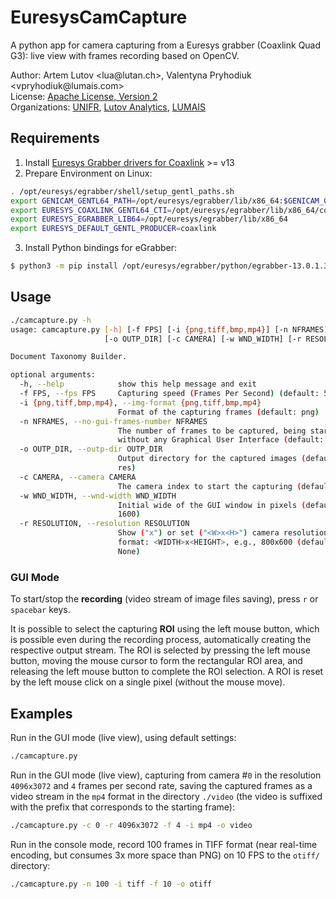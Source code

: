 # EuresysCamCapture
A python app for camera capturing from a Euresys grabber (Coaxlink Quad G3): live view with frames recording based on OpenCV.

Author: Artem Lutov &lt;&#108;u&#97;&commat;&#108;ut&#97;n.ch&gt;, Valentyna Pryhodiuk &lt;v&#112;ryhodiuk&commat;lumais&#46;&#99;om&gt;  
License: [Apache License, Version 2](www.apache.org/licenses/LICENSE-2.0.html)  
Organizations: [UNIFR](https://www.unifr.ch), [Lutov Analytics](https://lutan.ch/), [LUMAIS](http://lumais.com)

## Requirements
1. Install [Euresys Grabber drivers for Coaxlink](https://www.euresys.com/en/Support/Download-area?Series=105d06c5-6ad9-42ff-b7ce-622585ce607f) >= v13
2. Prepare Environment on Linux:
```sh
. /opt/euresys/egrabber/shell/setup_gentl_paths.sh
export GENICAM_GENTL64_PATH=/opt/euresys/egrabber/lib/x86_64:$GENICAM_GENTL64_PATH
export EURESYS_COAXLINK_GENTL64_CTI=/opt/euresys/egrabber/lib/x86_64/coaxlink.cti
export EURESYS_EGRABBER_LIB64=/opt/euresys/egrabber/lib/x86_64
export EURESYS_DEFAULT_GENTL_PRODUCER=coaxlink
```
3. Install Python bindings for eGrabber:
```sh
$ python3 -m pip install /opt/euresys/egrabber/python/egrabber-13.0.1.32-py2.py3-none-any.whl
```

## Usage
```sh
./camcapture.py -h
usage: camcapture.py [-h] [-f FPS] [-i {png,tiff,bmp,mp4}] [-n NFRAMES]
                     [-o OUTP_DIR] [-c CAMERA] [-w WND_WIDTH] [-r RESOLUTION]

Document Taxonomy Builder.

optional arguments:
  -h, --help            show this help message and exit
  -f FPS, --fps FPS     Capturing speed (Frames Per Second) (default: 5)
  -i {png,tiff,bmp,mp4}, --img-format {png,tiff,bmp,mp4}
                        Format of the capturing frames (default: png)
  -n NFRAMES, --no-gui-frames-number NFRAMES
                        The number of frames to be captured, being started
                        without any Graphical User Interface (default: 0)
  -o OUTP_DIR, --outp-dir OUTP_DIR
                        Output directory for the captured images (default:
                        res)
  -c CAMERA, --camera CAMERA
                        The camera index to start the capturing (default: 0)
  -w WND_WIDTH, --wnd-width WND_WIDTH
                        Initial wide of the GUI window in pixels (default:
                        1600)
  -r RESOLUTION, --resolution RESOLUTION
                        Show ("x") or set ("<W>x<H>") camera resolution in the
                        format: <WIDTH>x<HEIGHT>, e.g., 800x600 (default:
                        None)
```

### GUI Mode

To start/stop the **recording** (video stream of image files saving), press `r` or `spacebar` keys.

It is possible to select the capturing **ROI** using the left mouse button, which is possible even during the recording process, automatically creating the respective output stream. The ROI is selected by pressing the left mouse button, moving the mouse cursor to form the rectangular ROI area, and releasing the left mouse button to complete the ROI selection. A ROI is reset by the left mouse click on a single pixel (without the mouse move).

## Examples
Run in the GUI mode (live view), using default settings:
```sh
./camcapture.py
```

Run in the GUI mode (live view), capturing from camera #`0` in the resolution `4096x3072` and `4` frames per second rate, saving the captured frames as a video stream in the `mp4` format in the directory `./video` (the video is suffixed with the prefix that corresponds to the starting frame):
```sh
./camcapture.py -c 0 -r 4096x3072 -f 4 -i mp4 -o video
```

Run in the console mode, record 100 frames in TIFF format (near real-time encoding, but consumes 3x more space than PNG) on 10 FPS to the `otiff/` directory:
```sh
./camcapture.py -n 100 -i tiff -f 10 -o otiff
```
